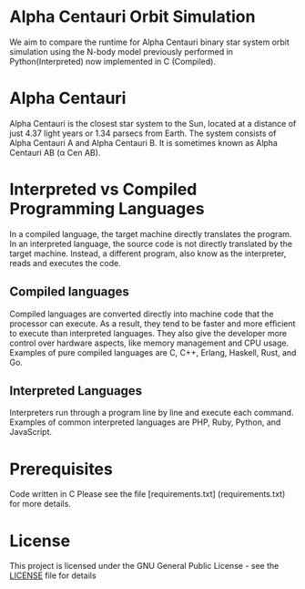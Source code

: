 # Alpha Centauri Orbit Simulation
We aim to compare the runtime for Alpha Centauri binary star system orbit simulation using the N-body model previously performed in Python(Interpreted) now implemented in C (Compiled).

# Alpha Centauri
Alpha Centauri is the closest star system to the Sun, located at a distance of just 4.37 light years or 1.34 parsecs from Earth. The system consists of Alpha Centauri A and Alpha Centauri B. It is sometimes known as Alpha Centauri AB (α Cen AB).

# Interpreted vs Compiled Programming Languages
In a compiled language, the target machine directly translates the program. In an interpreted language, the source code is not directly translated by the target machine. Instead, a different program, also know as the interpreter, reads and executes the code.

## Compiled languages
Compiled languages are converted directly into machine code that the processor can execute. As a result, they tend to be faster and more efficient to execute than interpreted languages. They also give the developer more control over hardware aspects, like memory management and CPU usage.
Examples of pure compiled languages are C, C++, Erlang, Haskell, Rust, and Go.

## Interpreted Languages
Interpreters run through a program line by line and execute each command.
Examples of common interpreted languages are PHP, Ruby, Python, and JavaScript.

# Prerequisites
Code written in C 
Please see the file [requirements.txt] (requirements.txt) for more details.

# License
This project is licensed under the GNU General Public License - see the [LICENSE](LICENSE) file for details

